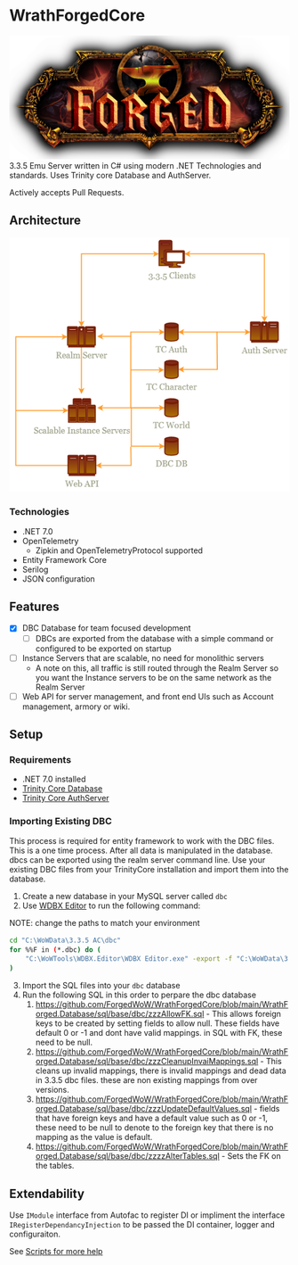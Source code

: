# WrathForgedCore
![logo](Forged_Logo.png)
3.3.5 Emu Server written in C# using modern .NET Technologies and standards. Uses Trinity core Database and AuthServer.

Actively accepts Pull Requests.

## Architecture
![Architecture](Architecture.png)


### Technologies
- .NET 7.0
- OpenTelemetry
    - Zipkin and OpenTelemetryProtocol supported
- Entity Framework Core
- Serilog
- JSON configuration

## Features
- [X] DBC Database for team focused development
    - [ ] DBCs are exported from the database with a simple command or configured to be exported on startup
- [ ] Instance Servers that are scalable, no need for monolithic servers
    - A note on this, all traffic is still routed through the Realm Server so you want the Instance servers to be on the same network as the Realm Server
- [ ] Web API for server management, and front end UIs such as Account management, armory or wiki.

## Setup
### Requirements
- .NET 7.0 installed
- [Trinity Core Database](https://trinitycore.info/install/Database-Installation)
- [Trinity Core AuthServer](https://github.com/TrinityCore/TrinityCore/tree/3.3.5)

### Importing Existing DBC
This process is required for entity framework to work with the DBC files. This is a one time process. After all data is manipulated in the database. dbcs can be exported using the realm server command line.
Use your existing DBC files from your TrinityCore installation and import them into the database.

1. Create a new database in your MySQL server called `dbc`
2. Use [WDBX Editor](https://github.com/robinsch/WDBXEditor) to run the following command:

NOTE: change the paths to match your environment
```bash
cd "C:\WoWData\3.3.5 AC\dbc"
for %%F in (*.dbc) do (
    "C:\WoWTools\WDBX.Editor\WDBX Editor.exe" -export -f "C:\WoWData\3.3.5 AC\dbc\%%F" -b 12340 -o "C:\WoWData\3.3.5 AC\sql\%%~nF.sql"
)
```

3. Import the SQL files into your `dbc` database
4. Run the following SQL in this order to perpare the dbc database
    1. https://github.com/ForgedWoW/WrathForgedCore/blob/main/WrathForged.Database/sql/base/dbc/zzzAllowFK.sql - This allows foreign keys to be created by setting fields to allow null. These fields have default 0 or -1 and dont have valid mappings. in SQL with FK, these need to be null.
    2. https://github.com/ForgedWoW/WrathForgedCore/blob/main/WrathForged.Database/sql/base/dbc/zzzCleanupInvaiMappings.sql - This cleans up invalid mappings, there is invalid mappings and dead data in 3.3.5 dbc files. these are non existing mappings from over versions.
    3. https://github.com/ForgedWoW/WrathForgedCore/blob/main/WrathForged.Database/sql/base/dbc/zzzUpdateDefaultValues.sql - fields that have foreign keys and have a default value such as 0 or -1, these need to be null to denote to the foreign key that there is no mapping as the value is default.
    4. https://github.com/ForgedWoW/WrathForgedCore/blob/main/WrathForged.Database/sql/base/dbc/zzzzAlterTables.sql - Sets the FK on the tables.



## Extendability
Use `IModule` interface from Autofac to register DI or impliment the interface `IRegisterDependancyInjection` to be passed the DI container, logger and configuraiton.

See [Scripts for more help](https://github.com/ForgedWoW/WrathForgedCore/blob/main/Help/Scripts.md)